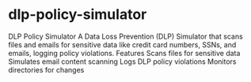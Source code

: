 # dlp-policy-simulator
DLP Policy Simulator  A Data Loss Prevention (DLP) Simulator that scans files and emails for sensitive data like credit card numbers, SSNs, and emails, logging policy violations.  Features  Scans files for sensitive data  Simulates email content scanning  Logs DLP policy violations  Monitors directories for changes
